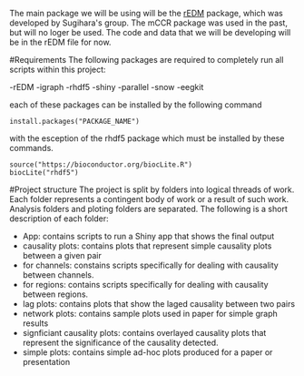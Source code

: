 
The main package we will be using will be the [rEDM](https://cran.r-project.org/web/packages/rEDM/vignettes/rEDM_tutorial.html) package, which was developed by Sugihara's group. The mCCR package was used in the past, but will no loger be used. The code and data that we will be developing will be in the rEDM file for now.

#Requirements
The following packages are required to completely run all scripts within this project:

-rEDM
-igraph
-rhdf5
-shiny
-parallel
-snow
-eegkit

each of these packages can be installed by the following command

```
install.packages("PACKAGE_NAME")
```
with the esception of the rhdf5 package which must be installed by these commands.

```
source("https://bioconductor.org/biocLite.R")
biocLite("rhdf5")
```

#Project structure
The project is split by folders into logical threads of work. Each folder represents a contingent body of work or a result of such work. Analysis folders and ploting folders are separated. The following is a short description of each folder:

- App: contains scripts to run a Shiny app that shows the final output
- causality plots: contains plots that represent simple causality plots between a given pair
- for channels: constains scripts specifically for dealing with causality between channels. 
- for regions: contains scripts specifically for dealing with causality between regions.
- lag plots: contains plots that show the laged causality between two pairs
- network plots: contains sample plots used in paper for simple graph results
- signficiant causality plots: contains overlayed causality plots that represent the significance of the causality detected.
- simple plots: contains simple ad-hoc plots produced for a paper or presentation
